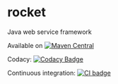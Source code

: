 # rocket
Java web service framework

Available on [![Maven Central](https://maven-badges.herokuapp.com/maven-central/com.github.narender-singh/rocket/badge.svg)](https://maven-badges.herokuapp.com/maven-central/com.github.narender-singh/rocket/)

Codacy: [![Codacy Badge](https://api.codacy.com/project/badge/Grade/2d49abf1b558437b98751dc9fab801e1)](https://www.codacy.com/app/na.singh/rocket?utm_source=github.com&amp;utm_medium=referral&amp;utm_content=narender-singh/rocket&amp;utm_campaign=Badge_Grade)

Continuous integration: [![CI badge](https://travis-ci.org/narender-singh/rocket.svg?branch=master)](https://travis-ci.org/narender-singh/rocket)
